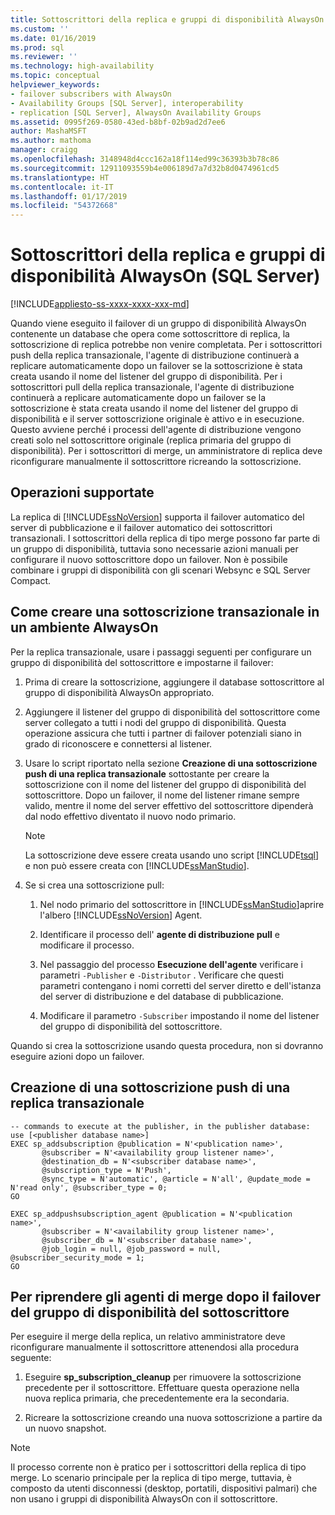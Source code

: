 ```yaml
---
title: Sottoscrittori della replica e gruppi di disponibilità AlwaysOn (SQL Server) | Microsoft Docs
ms.custom: ''
ms.date: 01/16/2019
ms.prod: sql
ms.reviewer: ''
ms.technology: high-availability
ms.topic: conceptual
helpviewer_keywords:
- failover subscribers with AlwaysOn
- Availability Groups [SQL Server], interoperability
- replication [SQL Server], AlwaysOn Availability Groups
ms.assetid: 0995f269-0580-43ed-b8bf-02b9ad2d7ee6
author: MashaMSFT
ms.author: mathoma
manager: craigg
ms.openlocfilehash: 3148948d4ccc162a18f114ed99c36393b3b78c86
ms.sourcegitcommit: 12911093559b4e006189d7a7d32b8d0474961cd5
ms.translationtype: HT
ms.contentlocale: it-IT
ms.lasthandoff: 01/17/2019
ms.locfileid: "54372668"
---
```

# <a name="replication-subscribers-and-always-on-availability-groups-sql-server"></a>Sottoscrittori della replica e gruppi di disponibilità AlwaysOn (SQL Server)
[!INCLUDE[appliesto-ss-xxxx-xxxx-xxx-md](../../../includes/appliesto-ss-xxxx-xxxx-xxx-md.md)]

  Quando viene eseguito il failover di un gruppo di disponibilità AlwaysOn contenente un database che opera come sottoscrittore di replica, la sottoscrizione di replica potrebbe non venire completata. Per i sottoscrittori push della replica transazionale, l'agente di distribuzione continuerà a replicare automaticamente dopo un failover se la sottoscrizione è stata creata usando il nome del listener del gruppo di disponibilità. Per i sottoscrittori pull della replica transazionale, l'agente di distribuzione continuerà a replicare automaticamente dopo un failover se la sottoscrizione è stata creata usando il nome del listener del gruppo di disponibilità e il server sottoscrizione originale è attivo e in esecuzione. Questo avviene perché i processi dell'agente di distribuzione vengono creati solo nel sottoscrittore originale (replica primaria del gruppo di disponibilità). Per i sottoscrittori di merge, un amministratore di replica deve riconfigurare manualmente il sottoscrittore ricreando la sottoscrizione.  
  
## <a name="what-is-supported"></a>Operazioni supportate  
 La replica di [!INCLUDE[ssNoVersion](../../../includes/ssnoversion-md.md)] supporta il failover automatico del server di pubblicazione e il failover automatico dei sottoscrittori transazionali. I sottoscrittori della replica di tipo merge possono far parte di un gruppo di disponibilità, tuttavia sono necessarie azioni manuali per configurare il nuovo sottoscrittore dopo un failover. Non è possibile combinare i gruppi di disponibilità con gli scenari Websync e SQL Server Compact.  
  
## <a name="how-to-create-transactional-subscription-in-an-always-on-environment"></a>Come creare una sottoscrizione transazionale in un ambiente AlwaysOn  
 Per la replica transazionale, usare i passaggi seguenti per configurare un gruppo di disponibilità del sottoscrittore e impostarne il failover:  
  
1.  Prima di creare la sottoscrizione, aggiungere il database sottoscrittore al gruppo di disponibilità AlwaysOn appropriato.  
  
2.  Aggiungere il listener del gruppo di disponibilità del sottoscrittore come server collegato a tutti i nodi del gruppo di disponibilità. Questa operazione assicura che tutti i partner di failover potenziali siano in grado di riconoscere e connettersi al listener.  
  
3.  Usare lo script riportato nella sezione **Creazione di una sottoscrizione push di una replica transazionale** sottostante per creare la sottoscrizione con il nome del listener del gruppo di disponibilità del sottoscrittore. Dopo un failover, il nome del listener rimane sempre valido, mentre il nome del server effettivo del sottoscrittore dipenderà dal nodo effettivo diventato il nuovo nodo primario.  
  
    > [!NOTE]  
    >  La sottoscrizione deve essere creata usando uno script [!INCLUDE[tsql](../../../includes/tsql-md.md)] e non può essere creata con [!INCLUDE[ssManStudio](../../../includes/ssmanstudio-md.md)].  
  
4.  Se si crea una sottoscrizione pull:  
  
    1.  Nel nodo primario del sottoscrittore in [!INCLUDE[ssManStudio](../../../includes/ssmanstudio-md.md)]aprire l'albero [!INCLUDE[ssNoVersion](../../../includes/ssnoversion-md.md)] Agent.  
  
    2.  Identificare il processo dell' **agente di distribuzione pull** e modificare il processo.  
  
    3.  Nel passaggio del processo **Esecuzione dell'agente** verificare i parametri `-Publisher` e `-Distributor` . Verificare che questi parametri contengano i nomi corretti del server diretto e dell'istanza del server di distribuzione e del database di pubblicazione.  
  
    4.  Modificare il parametro `-Subscriber` impostando il nome del listener del gruppo di disponibilità del sottoscrittore.  
  
 Quando si crea la sottoscrizione usando questa procedura, non si dovranno eseguire azioni dopo un failover.  
  
## <a name="creating-a-transactional-replication-push-subscription"></a>Creazione di una sottoscrizione push di una replica transazionale  
  
```  
-- commands to execute at the publisher, in the publisher database:  
use [<publisher database name>]  
EXEC sp_addsubscription @publication = N'<publication name>',   
       @subscriber = N'<availability group listener name>',   
       @destination_db = N'<subscriber database name>',   
       @subscription_type = N'Push',   
       @sync_type = N'automatic', @article = N'all', @update_mode = N'read only', @subscriber_type = 0;  
GO  
  
EXEC sp_addpushsubscription_agent @publication = N'<publication name>',   
       @subscriber = N'<availability group listener name>',   
       @subscriber_db = N'<subscriber database name>',   
       @job_login = null, @job_password = null, @subscriber_security_mode = 1;  
GO  
```  
  
## <a name="to-resume-the-merge-agents-after-the-availability-group-of-the-subscriber-fails-over"></a>Per riprendere gli agenti di merge dopo il failover del gruppo di disponibilità del sottoscrittore  
 Per eseguire il merge della replica, un relativo amministratore deve riconfigurare manualmente il sottoscrittore attenendosi alla procedura seguente:  
  
1.  Eseguire **sp_subscription_cleanup** per rimuovere la sottoscrizione precedente per il sottoscrittore. Effettuare questa operazione nella nuova replica primaria, che precedentemente era la secondaria.  
  
2.  Ricreare la sottoscrizione creando una nuova sottoscrizione a partire da un nuovo snapshot.  
  
> [!NOTE]  
>  Il processo corrente non è pratico per i sottoscrittori della replica di tipo merge. Lo scenario principale per la replica di tipo merge, tuttavia, è composto da utenti disconnessi (desktop, portatili, dispositivi palmari) che non usano i gruppi di disponibilità AlwaysOn con il sottoscrittore.  
  
  
